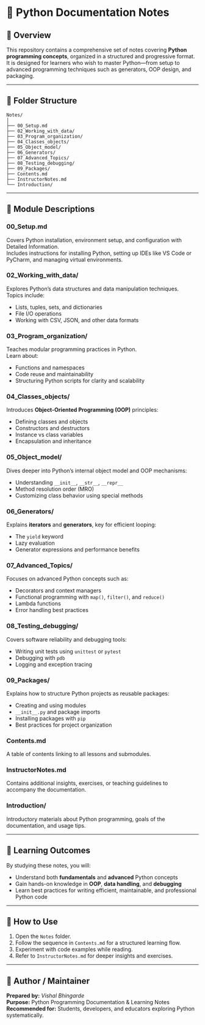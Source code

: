 # 🐍 Python Documentation Notes

## 📘 Overview
This repository contains a comprehensive set of notes covering **Python programming concepts**, organized in a structured and progressive format.  
It is designed for learners who wish to master Python—from setup to advanced programming techniques such as generators, OOP design, and packaging.

---

## 📂 Folder Structure

```
Notes/
│
├── 00_Setup.md
├── 02_Working_with_data/
├── 03_Program_organization/
├── 04_Classes_objects/
├── 05_Object_model/
├── 06_Generators/
├── 07_Advanced_Topics/
├── 08_Testing_debugging/
├── 09_Packages/
├── Contents.md
├── InstructorNotes.md
└── Introduction/
```

---

## 🧩 Module Descriptions

### **00_Setup.md**
Covers Python installation, environment setup, and configuration with Detailed Information.  
Includes instructions for installing Python, setting up IDEs like VS Code or PyCharm, and managing virtual environments.

### **02_Working_with_data/**
Explores Python’s data structures and data manipulation techniques.  
Topics include:
- Lists, tuples, sets, and dictionaries  
- File I/O operations  
- Working with CSV, JSON, and other data formats  

### **03_Program_organization/**
Teaches modular programming practices in Python.  
Learn about:
- Functions and namespaces  
- Code reuse and maintainability  
- Structuring Python scripts for clarity and scalability  

### **04_Classes_objects/**
Introduces **Object-Oriented Programming (OOP)** principles:
- Defining classes and objects  
- Constructors and destructors  
- Instance vs class variables  
- Encapsulation and inheritance  

### **05_Object_model/**
Dives deeper into Python’s internal object model and OOP mechanisms:
- Understanding `__init__`, `__str__`, `__repr__`  
- Method resolution order (MRO)  
- Customizing class behavior using special methods  

### **06_Generators/**
Explains **iterators** and **generators**, key for efficient looping:
- The `yield` keyword  
- Lazy evaluation  
- Generator expressions and performance benefits  

### **07_Advanced_Topics/**
Focuses on advanced Python concepts such as:
- Decorators and context managers  
- Functional programming with `map()`, `filter()`, and `reduce()`  
- Lambda functions  
- Error handling best practices  

### **08_Testing_debugging/**
Covers software reliability and debugging tools:
- Writing unit tests using `unittest` or `pytest`  
- Debugging with `pdb`  
- Logging and exception tracing  

### **09_Packages/**
Explains how to structure Python projects as reusable packages:
- Creating and using modules  
- `__init__.py` and package imports  
- Installing packages with `pip`  
- Best practices for project organization  

### **Contents.md**
A table of contents linking to all lessons and submodules.

### **InstructorNotes.md**
Contains additional insights, exercises, or teaching guidelines to accompany the documentation.

### **Introduction/**
Introductory materials about Python programming, goals of the documentation, and usage tips.

---

## 🧠 Learning Outcomes
By studying these notes, you will:
- Understand both **fundamentals** and **advanced** Python concepts  
- Gain hands-on knowledge in **OOP**, **data handling**, and **debugging**  
- Learn best practices for writing efficient, maintainable, and professional Python code  

---

## 🚀 How to Use
1. Open the `Notes` folder.  
2. Follow the sequence in `Contents.md` for a structured learning flow.  
3. Experiment with code examples while reading.  
4. Refer to `InstructorNotes.md` for deeper insights and exercises.

---

## 🧾 Author / Maintainer
**Prepared by:** *Vishal Bhingarde*  
**Purpose:** Python Programming Documentation & Learning Notes  
**Recommended for:** Students, developers, and educators exploring Python systematically.
